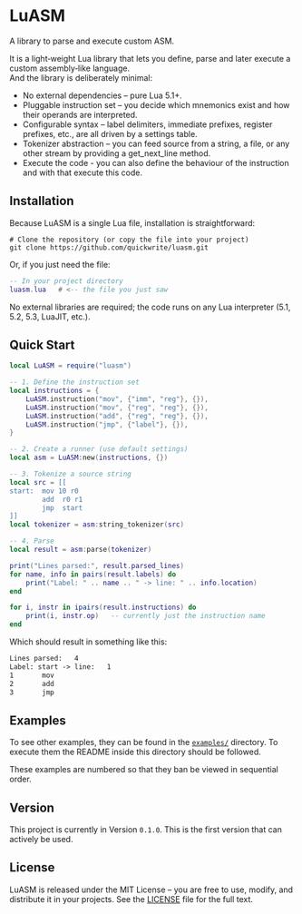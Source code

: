 # LuASM
A library to parse and execute custom ASM.

It is a light‑weight Lua library that lets you define, parse and later execute a custom assembly‑like language. <br />
And the library is deliberately minimal:
- No external dependencies – pure Lua 5.1+.
- Pluggable instruction set – you decide which mnemonics exist and how their operands are interpreted.
- Configurable syntax – label delimiters, immediate prefixes, register prefixes, etc., are all driven by a settings table.
- Tokenizer abstraction – you can feed source from a string, a file, or any other stream by providing a get_next_line method.
- Execute the code - you can also define the behaviour of the instruction and with that execute this code.

## Installation
Because LuASM is a single Lua file, installation is straightforward:

```shell
# Clone the repository (or copy the file into your project)
git clone https://github.com/quickwrite/luasm.git
```

Or, if you just need the file:

```lua
-- In your project directory
luasm.lua   # <-- the file you just saw
```

No external libraries are required; the code runs on any Lua interpreter (5.1, 5.2, 5.3, LuaJIT, etc.).

## Quick Start
```lua
local LuASM = require("luasm")

-- 1. Define the instruction set
local instructions = {
    LuASM.instruction("mov", {"imm", "reg"}, {}),
    LuASM.instruction("mov", {"reg", "reg"}, {}),
    LuASM.instruction("add", {"reg", "reg"}, {}),
    LuASM.instruction("jmp", {"label"}, {}),
}

-- 2. Create a runner (use default settings)
local asm = LuASM:new(instructions, {})

-- 3. Tokenize a source string
local src = [[
start:  mov 10 r0
        add  r0 r1
        jmp  start
]]
local tokenizer = asm:string_tokenizer(src)

-- 4. Parse
local result = asm:parse(tokenizer)

print("Lines parsed:", result.parsed_lines)
for name, info in pairs(result.labels) do
    print("Label: " .. name .. " -> line: " .. info.location)
end

for i, instr in ipairs(result.instructions) do
    print(i, instr.op)   -- currently just the instruction name
end
```
Which should result in something like this:
```txt
Lines parsed:   4
Label: start -> line:   1
1       mov
2       add
3       jmp
```

## Examples
To see other examples, they can be found in the [`examples/`](examples) directory. To execute them the README inside this directory should be followed.

These examples are numbered so that they ban be viewed in sequential order.

## Version
This project is currently in Version `0.1.0`. This is the first version that can actively be used.

## License
LuASM is released under the MIT License – you are free to use, modify, and distribute it in your projects. See the [LICENSE](LICENSE) file for the full text.
